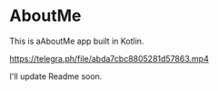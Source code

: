 # AboutMe
This is aAboutMe app built in Kotlin.

https://telegra.ph/file/abda7cbc8805281d57863.mp4

I'll update Readme soon.
